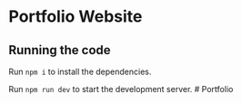 
  # Portfolio Website


  ## Running the code

  Run `npm i` to install the dependencies.

  Run `npm run dev` to start the development server.
  #   P o r t f o l i o 
 
 
